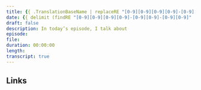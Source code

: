 ```yaml
---
title: {{ .TranslationBaseName | replaceRE "[0-9][0-9][0-9][0-9]-[0-9][0-9]-[0-9][0-9]-" "" | humanize }}
date: {{ delimit (findRE "[0-9][0-9][0-9][0-9]-[0-9][0-9]-[0-9][0-9]" .TranslationBaseName 1) "" }}T10:30:00{{ dateFormat "-07:00" .Date }}
draft: false
description: In today’s episode, I talk about
episode:
file:
duration: 00:00:00
length:
transcript: true
---
```


## Links